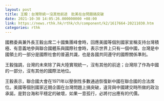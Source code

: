 ```yaml
---
layout: post
title: 王毅：台灣除統一沒其他前途　批美在台問題搞突破
date: 2021-10-30 14:05:26.000000000 +08:00
link: https://news.rthk.hk/rthk/ch/component/k2/1617664-20211030.htm
categories: rthk
---
```


國務委員兼外長王毅出席二十國集團峰會時，回應美國等個別國家宣稱支持台灣積極、有意義地參與聯合國體系與國際社會時，表示世界上只有一個中國，台灣是中國領土的一部分是國際社會的普遍共識，也是各國共同遵守的國際關係準則。

王毅強調，台灣的未來除了與大陸實現統一，沒有其他的前途；台灣除了作為中國的一部分，沒有其他的國際法地位。

王毅表示，聯合國大會在1971年以壓倒性多數通過恢復新中國在聯合國的合法席位。美國等個別國家近期企圖在台灣問題上搞突破，違背與中國建交時所做的政治承諾，是對台海和平穩定的破壞，如果一意孤行，必將付出應有的代價。
